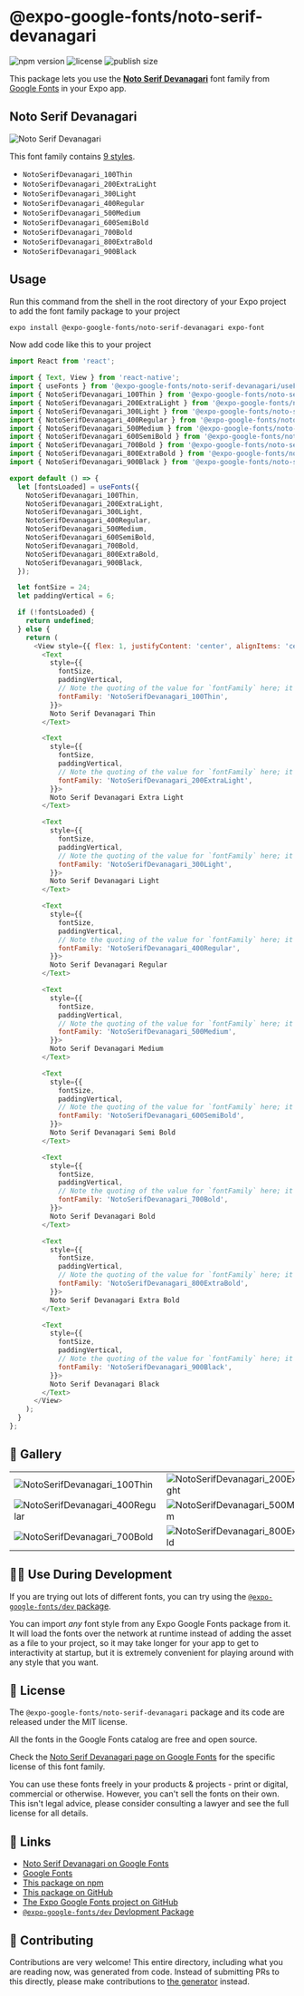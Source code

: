 # @expo-google-fonts/noto-serif-devanagari

![npm version](https://flat.badgen.net/npm/v/@expo-google-fonts/noto-serif-devanagari)
![license](https://flat.badgen.net/github/license/expo/google-fonts)
![publish size](https://flat.badgen.net/packagephobia/install/@expo-google-fonts/noto-serif-devanagari)

This package lets you use the [**Noto Serif Devanagari**](https://fonts.google.com/specimen/Noto+Serif+Devanagari) font family from [Google Fonts](https://fonts.google.com/) in your Expo app.

## Noto Serif Devanagari

![Noto Serif Devanagari](./font-family.png)

This font family contains [9 styles](#-gallery).

- `NotoSerifDevanagari_100Thin`
- `NotoSerifDevanagari_200ExtraLight`
- `NotoSerifDevanagari_300Light`
- `NotoSerifDevanagari_400Regular`
- `NotoSerifDevanagari_500Medium`
- `NotoSerifDevanagari_600SemiBold`
- `NotoSerifDevanagari_700Bold`
- `NotoSerifDevanagari_800ExtraBold`
- `NotoSerifDevanagari_900Black`

## Usage

Run this command from the shell in the root directory of your Expo project to add the font family package to your project
```sh
expo install @expo-google-fonts/noto-serif-devanagari expo-font
```

Now add code like this to your project
```js
import React from 'react';

import { Text, View } from 'react-native';
import { useFonts } from '@expo-google-fonts/noto-serif-devanagari/useFonts';
import { NotoSerifDevanagari_100Thin } from '@expo-google-fonts/noto-serif-devanagari/100Thin';
import { NotoSerifDevanagari_200ExtraLight } from '@expo-google-fonts/noto-serif-devanagari/200ExtraLight';
import { NotoSerifDevanagari_300Light } from '@expo-google-fonts/noto-serif-devanagari/300Light';
import { NotoSerifDevanagari_400Regular } from '@expo-google-fonts/noto-serif-devanagari/400Regular';
import { NotoSerifDevanagari_500Medium } from '@expo-google-fonts/noto-serif-devanagari/500Medium';
import { NotoSerifDevanagari_600SemiBold } from '@expo-google-fonts/noto-serif-devanagari/600SemiBold';
import { NotoSerifDevanagari_700Bold } from '@expo-google-fonts/noto-serif-devanagari/700Bold';
import { NotoSerifDevanagari_800ExtraBold } from '@expo-google-fonts/noto-serif-devanagari/800ExtraBold';
import { NotoSerifDevanagari_900Black } from '@expo-google-fonts/noto-serif-devanagari/900Black';

export default () => {
  let [fontsLoaded] = useFonts({
    NotoSerifDevanagari_100Thin,
    NotoSerifDevanagari_200ExtraLight,
    NotoSerifDevanagari_300Light,
    NotoSerifDevanagari_400Regular,
    NotoSerifDevanagari_500Medium,
    NotoSerifDevanagari_600SemiBold,
    NotoSerifDevanagari_700Bold,
    NotoSerifDevanagari_800ExtraBold,
    NotoSerifDevanagari_900Black,
  });

  let fontSize = 24;
  let paddingVertical = 6;

  if (!fontsLoaded) {
    return undefined;
  } else {
    return (
      <View style={{ flex: 1, justifyContent: 'center', alignItems: 'center' }}>
        <Text
          style={{
            fontSize,
            paddingVertical,
            // Note the quoting of the value for `fontFamily` here; it expects a string!
            fontFamily: 'NotoSerifDevanagari_100Thin',
          }}>
          Noto Serif Devanagari Thin
        </Text>

        <Text
          style={{
            fontSize,
            paddingVertical,
            // Note the quoting of the value for `fontFamily` here; it expects a string!
            fontFamily: 'NotoSerifDevanagari_200ExtraLight',
          }}>
          Noto Serif Devanagari Extra Light
        </Text>

        <Text
          style={{
            fontSize,
            paddingVertical,
            // Note the quoting of the value for `fontFamily` here; it expects a string!
            fontFamily: 'NotoSerifDevanagari_300Light',
          }}>
          Noto Serif Devanagari Light
        </Text>

        <Text
          style={{
            fontSize,
            paddingVertical,
            // Note the quoting of the value for `fontFamily` here; it expects a string!
            fontFamily: 'NotoSerifDevanagari_400Regular',
          }}>
          Noto Serif Devanagari Regular
        </Text>

        <Text
          style={{
            fontSize,
            paddingVertical,
            // Note the quoting of the value for `fontFamily` here; it expects a string!
            fontFamily: 'NotoSerifDevanagari_500Medium',
          }}>
          Noto Serif Devanagari Medium
        </Text>

        <Text
          style={{
            fontSize,
            paddingVertical,
            // Note the quoting of the value for `fontFamily` here; it expects a string!
            fontFamily: 'NotoSerifDevanagari_600SemiBold',
          }}>
          Noto Serif Devanagari Semi Bold
        </Text>

        <Text
          style={{
            fontSize,
            paddingVertical,
            // Note the quoting of the value for `fontFamily` here; it expects a string!
            fontFamily: 'NotoSerifDevanagari_700Bold',
          }}>
          Noto Serif Devanagari Bold
        </Text>

        <Text
          style={{
            fontSize,
            paddingVertical,
            // Note the quoting of the value for `fontFamily` here; it expects a string!
            fontFamily: 'NotoSerifDevanagari_800ExtraBold',
          }}>
          Noto Serif Devanagari Extra Bold
        </Text>

        <Text
          style={{
            fontSize,
            paddingVertical,
            // Note the quoting of the value for `fontFamily` here; it expects a string!
            fontFamily: 'NotoSerifDevanagari_900Black',
          }}>
          Noto Serif Devanagari Black
        </Text>
      </View>
    );
  }
};

```

## 🔡 Gallery


||||
|-|-|-|
|![NotoSerifDevanagari_100Thin](.//100Thin/NotoSerifDevanagari_100Thin.ttf.png)|![NotoSerifDevanagari_200ExtraLight](.//200ExtraLight/NotoSerifDevanagari_200ExtraLight.ttf.png)|![NotoSerifDevanagari_300Light](.//300Light/NotoSerifDevanagari_300Light.ttf.png)||
|![NotoSerifDevanagari_400Regular](.//400Regular/NotoSerifDevanagari_400Regular.ttf.png)|![NotoSerifDevanagari_500Medium](.//500Medium/NotoSerifDevanagari_500Medium.ttf.png)|![NotoSerifDevanagari_600SemiBold](.//600SemiBold/NotoSerifDevanagari_600SemiBold.ttf.png)||
|![NotoSerifDevanagari_700Bold](.//700Bold/NotoSerifDevanagari_700Bold.ttf.png)|![NotoSerifDevanagari_800ExtraBold](.//800ExtraBold/NotoSerifDevanagari_800ExtraBold.ttf.png)|![NotoSerifDevanagari_900Black](.//900Black/NotoSerifDevanagari_900Black.ttf.png)||


## 👩‍💻 Use During Development

If you are trying out lots of different fonts, you can try using the [`@expo-google-fonts/dev` package](https://github.com/freeboub/google-fonts/tree/master/font-packages/dev#readme).

You can import *any* font style from any Expo Google Fonts package from it. It will load the fonts
over the network at runtime instead of adding the asset as a file to your project, so it may take longer
for your app to get to interactivity at startup, but it is extremely convenient
for playing around with any style that you want.

## 📖 License

The `@expo-google-fonts/noto-serif-devanagari` package and its code are released under the MIT license.

All the fonts in the Google Fonts catalog are free and open source.

Check the [Noto Serif Devanagari page on Google Fonts](https://fonts.google.com/specimen/Noto+Serif+Devanagari) for the specific license of this font family.

You can use these fonts freely in your products & projects - print or digital, commercial or otherwise. However, you can't sell the fonts on their own. This isn't legal advice, please consider consulting a lawyer and see the full license for all details.

## 🔗 Links

- [Noto Serif Devanagari on Google Fonts](https://fonts.google.com/specimen/Noto+Serif+Devanagari)
- [Google Fonts](https://fonts.google.com/)
- [This package on npm](https://www.npmjs.com/package/@expo-google-fonts/noto-serif-devanagari)
- [This package on GitHub](https://github.com/freeboub/google-fonts/tree/master/font-packages/noto-serif-devanagari)
- [The Expo Google Fonts project on GitHub](https://github.com/freeboub/google-fonts)
- [`@expo-google-fonts/dev` Devlopment Package](https://github.com/freeboub/google-fonts/tree/master/font-packages/dev)

## 🤝 Contributing

Contributions are very welcome! This entire directory, including what you are reading now, was generated from code. Instead of submitting PRs to this directly, please make contributions to [the generator](https://github.com/freeboub/google-fonts/tree/master/packages/generator) instead.
